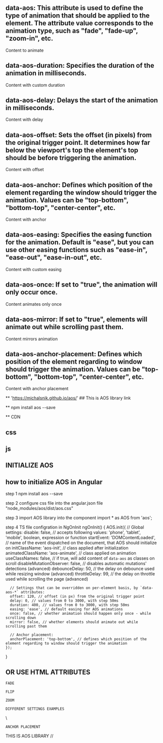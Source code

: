 
## data-aos: This attribute is used to define the type of animation that should be applied to the element. The attribute value corresponds to the animation type, such as "fade", "fade-up", "zoom-in", etc.


<div data-aos="fade">Content to animate</div>

## data-aos-duration: Specifies the duration of the animation in milliseconds.
<div data-aos="fade" data-aos-duration="1000">Content with custom duration</div>

## data-aos-delay: Delays the start of the animation in milliseconds.
<div data-aos="fade" data-aos-delay="500">Content with delay</div>

## data-aos-offset: Sets the offset (in pixels) from the original trigger point. It determines how far below the viewport's top the element's top should be before triggering the animation.
<div data-aos="fade" data-aos-offset="100">Content with offset</div>
 
## data-aos-anchor: Defines which position of the element regarding the window should trigger the animation. Values can be "top-bottom", "bottom-top", "center-center", etc.
<div data-aos="fade" data-aos-anchor="bottom-top">Content with anchor</div>

## data-aos-easing: Specifies the easing function for the animation. Default is "ease", but you can use other easing functions such as "ease-in", "ease-out", "ease-in-out", etc.
<div data-aos="fade" data-aos-easing="ease-in-out">Content with custom easing</div>

## data-aos-once: If set to "true", the animation will only occur once.
<div data-aos="fade" data-aos-once="true">Content animates only once</div>

## data-aos-mirror: If set to "true", elements will animate out while scrolling past them.
<div data-aos="fade" data-aos-mirror="true">Content mirrors animation</div>

## data-aos-anchor-placement: Defines which position of the element regarding to window should trigger the animation. Values can be "top-bottom", "bottom-top", "center-center", etc.
<div data-aos="fade" data-aos-anchor-placement="top-bottom">Content with anchor placement</div>


** 'https://michalsnik.github.io/aos/' ## This is AOS library link

** npm install aos --save

** CDN
## css
<link href="https://unpkg.com/aos@2.3.1/dist/aos.css" rel="stylesheet">

## js
<script src="https://unpkg.com/aos@2.3.1/dist/aos.js"></script>

## INITIALIZE AOS
<script>
  AOS.init();
</script>

## how to initialize AOS in Angular
step 1
npm install aos --save

step 2
configure css file into the angular.json file
"node_modules/aos/dist/aos.css"

step 3
import AOS library into the component
import * as AOS from 'aos';

step 4
TS file configration in NgOnInit
ngOnInit() {
    AOS.init({
      // Global settings:
      disable: false, // accepts following values: 'phone', 'tablet', 'mobile', boolean, expression or function
      startEvent: 'DOMContentLoaded', // name of the event dispatched on the document, that AOS should initialize on
      initClassName: 'aos-init', // class applied after initialization
      animatedClassName: 'aos-animate', // class applied on animation
      useClassNames: false, // if true, will add content of `data-aos` as classes on scroll
      disableMutationObserver: false, // disables automatic mutations' detections (advanced)
      debounceDelay: 50, // the delay on debounce used while resizing window (advanced)
      throttleDelay: 99, // the delay on throttle used while scrolling the page (advanced)
      
      // Settings that can be overridden on per-element basis, by `data-aos-*` attributes:
      offset: 120, // offset (in px) from the original trigger point
      delay: 0, // values from 0 to 3000, with step 50ms
      duration: 400, // values from 0 to 3000, with step 50ms
      easing: 'ease', // default easing for AOS animations
      once: false, // whether animation should happen only once - while scrolling down
      mirror: false, // whether elements should animate out while scrolling past them

      // Anchor placement:
      anchorPlacement: 'top-bottom', // defines which position of the element regarding to window should trigger the animation
    });
  }

  ## OR USE HTML ATTRIBUTES

  `FADE`
  <div data-aos="fade-up"></div>
  <div data-aos="fade-down"></div>
  <div data-aos="fade-right"></div>
  <div data-aos="fade-left"></div>
  <div data-aos="fade-up-right"></div>
  <div data-aos="fade-up-left"></div>
  <div data-aos="fade-down-right"></div>
  <div data-aos="fade-down-left"></div>

  `FLIP`
  <div data-aos="flip-left"></div>
  <div data-aos="flip-right"></div>
  <div data-aos="flip-up"></div>
  <div data-aos="flip-down"></div>

  `ZOOM`
  <div data-aos="zoom-in"></div>
  <div data-aos="zoom-in-up"></div>
  <div data-aos="zoom-in-down"></div>
  <div data-aos="zoom-in-left"></div>
  <div data-aos="zoom-in-right"></div>
  <div data-aos="zoom-out"></div>
  <div data-aos="zoom-out-up"></div>
  <div data-aos="zoom-out-down"></div>
  <div data-aos="zoom-out-right"></div>
  <div data-aos="zoom-out-left"></div>

  `DIFFERENT SETTINGS EXAMPLES`
  <div data-aos="fade-up" data-aos-duration="3000"></div>\
  <div data-aos="fade-down" data-aos-easing="linear" data-aos-duration="1500"></div>
  <div data-aos="fade-right" data-aos-offset="300" data-aos-easing="ease-in-sine"></div>
  <div data-aos="fade-left" data-aos-anchor="#example-anchor" data-aos-offset="500" data-aos-duration="500">
</div>

<div data-aos="fade-zoom-in" data-aos-easing="ease-in-back" data-aos-delay="300"
     data-aos-offset="0">
</div>

<div data-aos="flip-left" data-aos-easing="ease-out-cubic" data-aos-duration="2000"></div>

`ANCHOR PLACEMENT`
<div data-aos="fade-up" data-aos-anchor-placement="top-bottom"></div>
<div data-aos="fade-up" data-aos-anchor-placement="center-bottom"></div>
<div data-aos="fade-up" data-aos-anchor-placement="bottom-bottom"></div>
<div data-aos="fade-up" data-aos-anchor-placement="top-center"></div>
<div data-aos="fade-up" data-aos-anchor-placement="center-center"></div>

THIS IS AOS LIBRARY //






